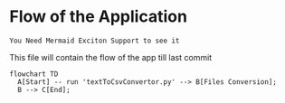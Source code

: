 # Flow of the Application

`You Need Mermaid Exciton Support to see it`

This file will contain the flow of the app till last commit

```mermaid
flowchart TD
  A[Start] -- run 'textToCsvConvertor.py' --> B[Files Conversion];
  B --> C[End];
```
